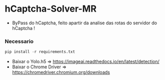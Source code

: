 # hCaptcha-Solver-MR

- ByPass do hCaptcha, feito apartir da analise das rotas do servidor do hCaptcha !

### Necessario
```python
pip install -r requirements.txt
```

- Baixar o Yolo.h5 => https://imageai.readthedocs.io/en/latest/detection/
- Baixar o Chrome Driver => https://chromedriver.chromium.org/downloads